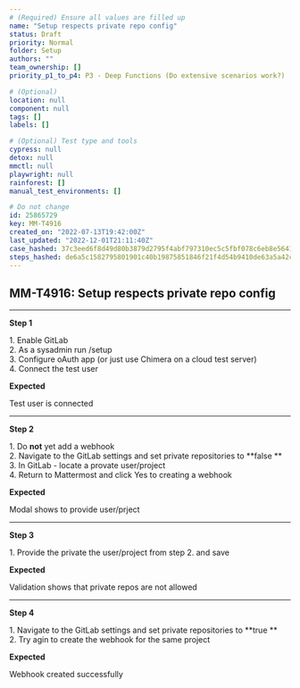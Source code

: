 ```yaml
---
# (Required) Ensure all values are filled up
name: "Setup respects private repo config"
status: Draft
priority: Normal
folder: Setup
authors: ""
team_ownership: []
priority_p1_to_p4: P3 - Deep Functions (Do extensive scenarios work?)

# (Optional)
location: null
component: null
tags: []
labels: []

# (Optional) Test type and tools
cypress: null
detox: null
mmctl: null
playwright: null
rainforest: []
manual_test_environments: []

# Do not change
id: 25865729
key: MM-T4916
created_on: "2022-07-13T19:42:00Z"
last_updated: "2022-12-01T21:11:40Z"
case_hashed: 37c3eed6f8d49d80b3879d2795f4abf797310ec5c5fbf078c6eb8e5641367563e724ac222f18dfa6d880c7bcf2778a85
steps_hashed: de6a5c1582795801901c40b19875851846f21f4d54b9410de63a5a42ce554e698e09de1c9fa75cb787491a0320df4fe4
---
```


<!-- (Auto-generated) Based on frontmatter's "key" and "name" -->

## MM-T4916: Setup respects private repo config

---

**Step 1**

1\. Enable GitLab\
2\. As a sysadmin run /setup\
3\. Configure oAuth app (or just use Chimera on a cloud test server)\
4\. Connect the test user

**Expected**

Test user is connected

---

**Step 2**

1\. Do **not** yet add a webhook\
2\. Navigate to the GitLab settings and set private repositories to \*\*false \*\*\
3\. In GitLab - locate a provate user/project\
4\. Return to Mattermost and click Yes to creating a webhook

**Expected**

Modal shows to provide user/prject

---

**Step 3**

1\. Provide the private the user/project from step 2. and save

**Expected**

Validation shows that private repos are not allowed

---

**Step 4**

1\. Navigate to the GitLab settings and set private repositories to \*\*true \*\*\
2\. Try agin to create the webhook for the same project

**Expected**

Webhook created successfully
